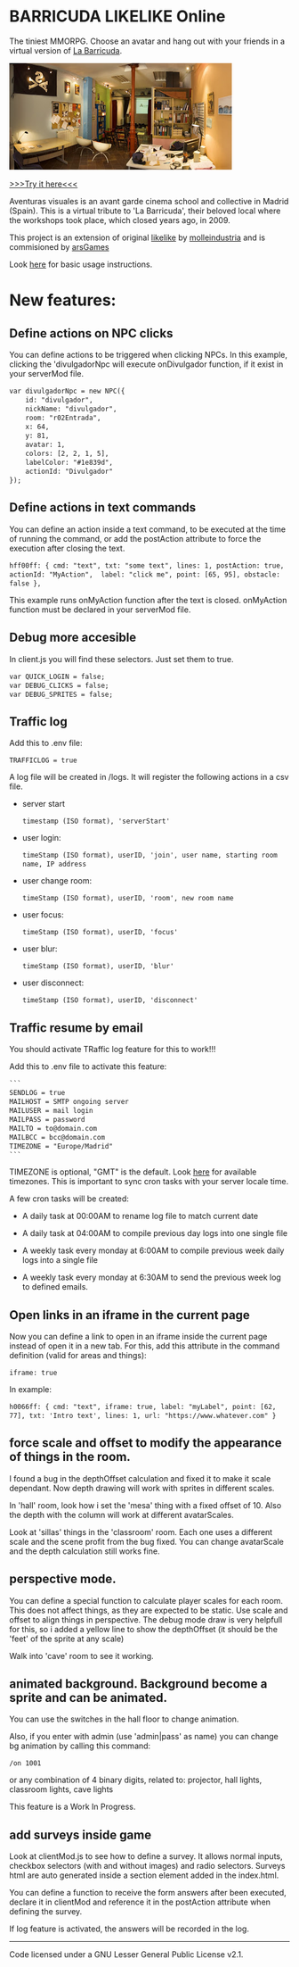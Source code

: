 # BARRICUDA LIKELIKE Online

The tiniest MMORPG. Choose an avatar and hang out with your friends in a virtual version of [La Barricuda](http://labarricuda.blogspot.com/2006/10/instalaciones.html). 

![](Panorama_barricuda.jpg) 


<a href="http://barricuda-likelike.glitch.me" target="_blank">>>>Try it here<<<</a>

Aventuras visuales is an avant garde cinema school and collective in Madrid (Spain). This is a virtual tribute to 'La Barricuda', their beloved local where the workshops took place, which closed years ago, in 2009.

This project is an extension of original [likelike](https://github.com/molleindustria/likelike-online) by [molleindustria](molleindustria.org) and is commisioned by [arsGames](https://arsgames.net/)

Look [here](https://github.com/molleindustria/likelike-online#readme) for basic usage instructions.


# New features:

## Define actions on NPC clicks

You can define actions to be triggered when clicking NPCs. In this example, clicking the 'divulgadorNpc will execute onDivulgador function, if it exist in your serverMod file.

    var divulgadorNpc = new NPC({
        id: "divulgador",
        nickName: "divulgador",
        room: "r02Entrada",
        x: 64,
        y: 81,
        avatar: 1,
        colors: [2, 2, 1, 5],
        labelColor: "#1e839d",
        actionId: "Divulgador"
    });

## Define actions in text commands

You can define an action inside a text command, to be executed at the time of running the command, or add the postAction attribute to force the execution after closing the text.

    hff00ff: { cmd: "text", txt: "some text", lines: 1, postAction: true, actionId: "MyAction",  label: "click me", point: [65, 95], obstacle: false },

This example runs onMyAction function after the text is closed. onMyAction function must be declared in your serverMod file.

## Debug more accesible

In client.js you will find these selectors. Just set them to true.

    var QUICK_LOGIN = false;
    var DEBUG_CLICKS = false;
    var DEBUG_SPRITES = false;
## Traffic log

Add this to .env file:

```
TRAFFICLOG = true
```

A log file will be created in /logs.  It will register the following actions in a csv file.

* server start

    ```
    timestamp (ISO format), 'serverStart'
    ```

* user login:

    ```
    timeStamp (ISO format), userID, 'join', user name, starting room name, IP address
    ```

* user change room:

    ```
    timeStamp (ISO format), userID, 'room', new room name
    ```

* user focus:

    ```
    timeStamp (ISO format), userID, 'focus'
    ```

* user blur:
    
    ```
    timeStamp (ISO format), userID, 'blur'
    ```

* user disconnect:

    ```
    timeStamp (ISO format), userID, 'disconnect'
    ```

## Traffic resume by email

You should activate TRaffic log feature for this to work!!!
    
Add this to .env file to activate this feature:

    ```
    SENDLOG = true
    MAILHOST = SMTP ongoing server
    MAILUSER = mail login
    MAILPASS = password
    MAILTO = to@domain.com
    MAILBCC = bcc@domain.com
    TIMEZONE = "Europe/Madrid"
    ```

TIMEZONE is optional, "GMT" is the default. Look [here](https://raw.githubusercontent.com/node-cron/tz-offset/master/generated/offsets.json) for available timezones. This is important to sync cron tasks with your server locale time.

A few cron tasks will be created:

* A daily task at 00:00AM to rename log file to match current date
    
* A daily task at 04:00AM to compile previous day logs into one single file

* A weekly task every monday at 6:00AM to compile previous week daily logs into a single file

* A weekly task every monday at 6:30AM to send the previous week log to defined emails.

## Open links in an iframe in the current page

Now you can define a link to open in an iframe inside the current page instead of open it in a new tab. For this, add this attribute in the command definition (valid for areas and things):

    iframe: true

In example:

    h0066ff: { cmd: "text", iframe: true, label: "myLabel", point: [62, 77], txt: 'Intro text', lines: 1, url: "https://www.whatever.com" }

## force scale and offset to modify the appearance of things in the room.

I found a bug in the depthOffset calculation and fixed it to make it scale dependant. Now depth drawing will work with sprites in different scales. 

In 'hall' room, look how i set the 'mesa' thing with a fixed offset of 10. Also the depth with the column will work at different avatarScales.

Look at 'sillas' things in the 'classroom' room. Each one uses a different scale and the scene profit from the bug fixed. You can change avatarScale and the depth calculation still works fine.

## perspective mode. 

You can define a special function to calculate player scales for each room. This does not affect things, as they are expected to be static. Use scale and offset to align things in perspective. The debug mode draw is very helpfull for this, so i added a yellow line to show the depthOffset (it should be the 'feet' of the sprite at any scale)

Walk into 'cave' room to see it working.

## animated background.  Background become a sprite and can be animated.

You can use the switches in  the hall floor to change animation.

Also, if you enter with admin (use 'admin|pass' as name) you can change bg animation by calling this command:

    /on 1001

or any combination of 4 binary digits, related to:   projector, hall lights, classroom lights, cave lights

This feature is a Work In Progress. 

## add surveys inside game

Look at clientMod.js to see how to define a survey. It allows normal inputs, checkbox selectors (with and without images) and radio selectors. Surveys html are auto generated inside a section element added in the index.html.

You can define a function to receive the form answers after been executed, declare it in clientMod and reference it in the postAction attribute when defining the survey.

If log feature is activated, the answers will be recorded in the log.



-----



Code licensed under a GNU Lesser General Public License v2.1.

